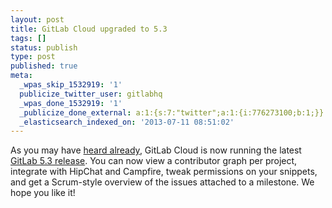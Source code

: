 ```yaml
---
layout: post
title: GitLab Cloud upgraded to 5.3
tags: []
status: publish
type: post
published: true
meta:
  _wpas_skip_1532919: '1'
  publicize_twitter_user: gitlabhq
  _wpas_done_1532919: '1'
  _publicize_done_external: a:1:{s:7:"twitter";a:1:{i:776273100;b:1;}}
  _elasticsearch_indexed_on: '2013-07-11 08:51:02'
---
```

As you may have [heard already](https://twitter.com/gitlabstatus/status/353436853090787328), GitLab Cloud is now running the latest [GitLab 5.3 release](/2013/06/20/gitlab-5-dot-3-released). You can now view a contributor graph per project, integrate with HipChat and Campfire, tweak permissions on your snippets, and get a Scrum-style overview of the issues attached to a milestone. We hope you like it!
